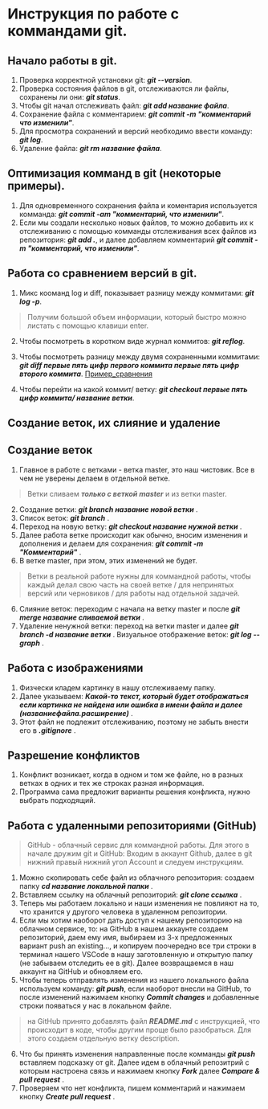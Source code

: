 # Инструкция по работе с коммандами git.

## Начало работы в git.

1. Проверка корректной установки git: __*git --version*__.
2. Проверка состояния файлов в git, отслеживаются ли файлы, сохранены ли они: __*git status*__.
3. Чтобы git начал отслеживать файл: __*git add название файла*__.
4. Сохранение файла с комментарием: __*git commit -m "комментарий что изменили"*__.
5.  Для просмотра сохранений и версий необходимо ввести команду: __*git log*__.
6. Удаление файла: __*git rm название файла*__.

## Оптимизация комманд в git (некоторые примеры).

1. Для одновременного сохранения файла и коментария используется комманда: __*git commit -am "комментарий, что изменили"*__.
2. Если мы создали несколько новых файлов, то можно добавить их к отслеживанию с помощью комманды отслеживания всех файлов из репозитория: __*git add .*__, и далее добавляем комментарий __*git commit -m "комментарий, что изменили"*__.

## Работа со сравнением версий в git.

1. Микс кооманд log и diff, показывает разницу между коммитами: __*git log -p*__. 
> Получим большой объем информации, который быстро можно листать с помощью клавиши enter.
2. Чтобы посмотреть в коротком виде журнал коммитов: __*git reflog*__.
3. Чтобы посмотреть разницу между двумя сохраненными коммитами: __*git diff первые пять цифр первого коммита первые пять цифр второго коммита*__.
[Пример_сравнения](Commit_difference.jpeg)

4. Чтобы перейти на какой коммит/ ветку: __*git checkout первые пять цифр коммита/ название ветки*__.

## Создание веток, их слияние и удаление
## Создание веток

1. Главное в работе с ветками - ветка master, это наш чистовик. Все в чем не уверены делаем в отдельной ветке.
> Ветки сливаем __*только с веткой master*__ и из ветки master.
2. Создание ветки: __*git branch название новой ветки*__ .
3. Список веток: __*git branch*__ .
3. Переход на новую ветку: __*git checkout название нужной ветки*__ . 
4. Далее работа ветке происходит как обычно, вносим изменения и дополнения и делаем для сохранения: __*git commit -m "Комментарий"*__ .
5. В ветке master, при этом, этих изменений не будет.
> Ветки в реальной работе нужны для коммандной работы, чтобы каждый делал свою часть на своей ветке / для непринятых версий или черновиков / для работы над отдельной задачей. 
6. Слияние веток: переходим с начала на ветку master и после  __*git merge название сливаемой ветки*__ .
7. Удаление ненужной ветки: переход на ветки master и далее __*git branch -d название ветки*__ .
Визуальное отображение веток: __*git log --graph*__ .

## Работа с изображениями

1. Физчески кладем картинку в нашу отслеживаему папку.
2. Далее указываем: __*Какой-то текст, который будет отображаться если картинка не найдена или ошибка в имени файла и далее (названиефайла.расширение)*__ .
3. Этот файл не подлежит отслеживанию, поэтому не забыть внести его в __*.gitignore*__ .

## Разрешение конфликтов

1. Конфликт возникает, когда в одном и том же файле, но в разных ветках в одних и тех же строках разная информация.
2. Программа сама предложит варианты решения конфликта, нужно выбрать подходящий.

## Работа с удаленными репозиториями (GitHub)

> GitHub - облачный сервис для коммандной работы. Для этого в начале дружим git и GitHub: Входим в аккаунт Github, далее в git нижний правый нижний угол Account и следуем инструкциям.
1. Можно скопировать себе файл из облачного репозитория: создаем папку __*cd название локальной папки*__ .
2. Вставляем ссылку на облачный репозиторий: __*git clone ссылка*__ .
3. Теперь мы работаем локально и наши изменения не повлияют на то, что хранится у другого человека в удаленном репозитории.
4. Если мы хотим наоборот дать доступ к нашему репозиторию на облачном сервисе, то: на GitHub в нашем аккаунте создаем репозиторий, даем ему имя, выбираем из 3-х предложенных вариант push an existing..., и копируем поочередно все три строки в терминал нашего VSCode в нашу заготовленную и открытую папку (не забываем отследить ее в git). Далее возвращаемся в наш аккаунт на GitHub и обновляем его.
5. Чтобы теперь отправлять изменения из нашего локального файла используем команду: __*git push*__, если наоборот внесли на GitHub, то после изменений нажимаем кнопку __*Commit changes*__ и добавленные строки появаться у нас в локальном файле.
> на GitHub принято добавлять файл __*README.md*__ с инструкцией, что происходит в коде, чтобы другим проще было разобраться. Для этого создаем отдельную ветку description.
6. Что бы принять изменения направленные после комманды __*git push*__ вставляем подсказку от git. Далее идем в облачный репозитрий с которым настроена связь и нажимаем кнопку __*Fork*__ далее __*Compare & pull request*__ .
7. Проверяем что нет конфликта, пишем комментарий и нажимаем кнопку __*Create pull request*__ .
